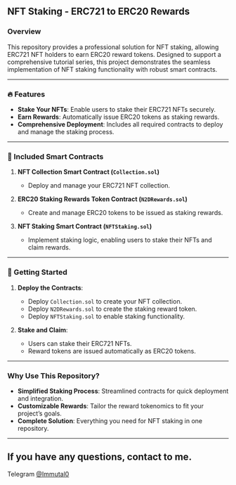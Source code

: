 ## NFT Staking - ERC721 to ERC20 Rewards

### Overview

This repository provides a professional solution for NFT staking, allowing ERC721 NFT holders to earn ERC20 reward tokens. Designed to support a comprehensive tutorial series, this project demonstrates the seamless implementation of NFT staking functionality with robust smart contracts.

---

### 🔥 Features
- **Stake Your NFTs**: Enable users to stake their ERC721 NFTs securely.
- **Earn Rewards**: Automatically issue ERC20 tokens as staking rewards.
- **Comprehensive Deployment**: Includes all required contracts to deploy and manage the staking process.

---

### 📂 Included Smart Contracts

1. **NFT Collection Smart Contract (`Collection.sol`)**
   - Deploy and manage your ERC721 NFT collection.

2. **ERC20 Staking Rewards Token Contract (`N2DRewards.sol`)**
   - Create and manage ERC20 tokens to be issued as staking rewards.

3. **NFT Staking Smart Contract (`NFTStaking.sol`)**
   - Implement staking logic, enabling users to stake their NFTs and claim rewards.

---

### 🚀 Getting Started

1. **Deploy the Contracts**:
   - Deploy `Collection.sol` to create your NFT collection.
   - Deploy `N2DRewards.sol` to create the staking reward token.
   - Deploy `NFTStaking.sol` to enable staking functionality.

2. **Stake and Claim**:
   - Users can stake their ERC721 NFTs.
   - Reward tokens are issued automatically as ERC20 tokens.

---

### Why Use This Repository?
- **Simplified Staking Process**: Streamlined contracts for quick deployment and integration.
- **Customizable Rewards**: Tailor the reward tokenomics to fit your project’s goals.
- **Complete Solution**: Everything you need for NFT staking in one repository.

---

## If you have any questions, contact to me.
Telegram <a href="https://t.me/Immutal0" target="_blank">@Immutal0</a>
